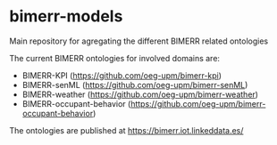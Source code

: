 # bimerr-models
Main repository for agregating the different BIMERR related ontologies

The current BIMERR ontologies for involved domains are:

* BIMERR-KPI (https://github.com/oeg-upm/bimerr-kpi)
* BIMERR-senML (https://github.com/oeg-upm/bimerr-senML)
* BIMERR-weather (https://github.com/oeg-upm/bimerr-weather)
* BIMERR-occupant-behavior (https://github.com/oeg-upm/bimerr-occupant-behavior)

The ontologies are published at https://bimerr.iot.linkeddata.es/
